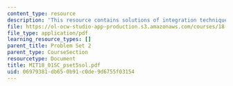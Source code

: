 ```yaml
---
content_type: resource
description: 'This resource contains solutions of integration technique problems. '
file: https://ol-ocw-studio-app-production.s3.amazonaws.com/courses/18-01sc-single-variable-calculus-fall-2010/06979381db650b91c0de9d6755f03154_MIT18_01SC_pset5sol.pdf
file_type: application/pdf
learning_resource_types: []
parent_title: Problem Set 2
parent_type: CourseSection
resourcetype: Document
title: MIT18_01SC_pset5sol.pdf
uid: 06979381-db65-0b91-c0de-9d6755f03154
---
```

